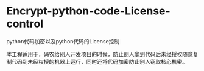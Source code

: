 # Encrypt-python-code-License-control
python代码加密以及python代码的License控制

本工程适用于，码农给别人开发项目的时候，防止别人拿到代码后未经授权随意复制代码到未经权授的机器上运行，同时还将代码加密防止别人窃取核心机密。

